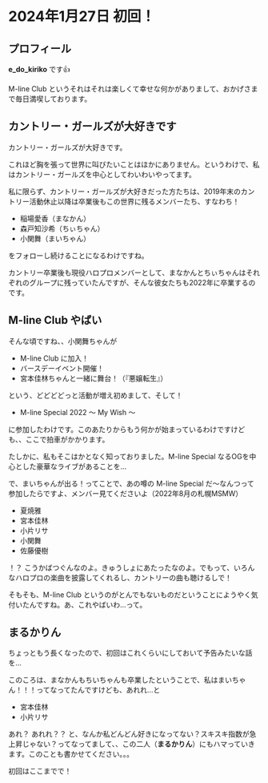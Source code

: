 # 2024年1月27日 初回！

## プロフィール

**e_do_kiriko** です👍

M-line Club というそれはそれは楽しくて幸せな何かがありまして、おかげさまで毎日満喫しております。

## カントリー・ガールズが大好きです

カントリー・ガールズが大好きです。

これほど胸を張って世界に叫びたいことはほかにありません。というわけで、私はカントリー・ガールズを中心としてわいわいやってます。

私に限らず、カントリー・ガールズが大好きだった方たちは、2019年末のカントリー活動休止以降は卒業後もこの世界に残るメンバーたち、すなわち！

* 稲場愛香（まなかん）
* 森戸知沙希（ちぃちゃん）
* 小関舞（まいちゃん）

をフォローし続けることになるわけですね。

カントリー卒業後も現役ハロプロメンバーとして、まなかんとちぃちゃんはそれぞれのグループに残っていたんですが、そんな彼女たちも2022年に卒業するのです。

## M-line Club やばい

そんな頃ですね、、小関舞ちゃんが

* M-line Club に加入！
* バースデーイベント開催！
* 宮本佳林ちゃんと一緒に舞台！（『悪嬢転生』）

という、どどどどっと活動が増え初めまして、そして！

* M-line Special 2022 ～ My Wish ～

に参加したわけです。このあたりからもう何かが始まっているわけですけども、、ここで拍車がかかります。

たしかに、私もそこはかとなく知っておりました。M-line Special なるOGを中心とした豪華なライブがあることを…

で、まいちゃんが出る！ってことで、あの噂の M-line Special だ～なんつって参加したらですよ、メンバー見てくださいよ（2022年8月の札幌MSMW）

* 夏焼雅
* 宮本佳林
* 小片リサ
* 小関舞
* 佐藤優樹

！？ こうかばつぐんなのよ。きゅうしょにあたったなのよ。でもって、いろんなハロプロの楽曲を披露してくれるし、カントリーの曲も聴けるしで！

そもそも、M-line Club というのがとんでもないものだということにようやく気付いたんですね。あ、これやばいわ…って。

## まるかりん

ちょっともう長くなったので、初回はこれくらいにしておいて予告みたいな話を…

このころは、まなかんもちいちゃんも卒業したということで、私はまいちゃん！！！ってなってたんですけども、あれれ…と

* 宮本佳林
* 小片リサ

あれ？ あれれ？？ と、なんか私どんどん好きになってない？スキスキ指数が急上昇じゃない？ってなってまして、、この二人（**まるかりん**）にもハマっていきます。このことも書かせてください。。。

初回はここまでで！